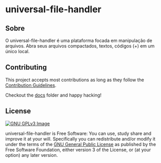 # universal-file-handler

## Sobre

O universal-file-handler é uma plataforma focada em manipulação de arquivos. Abra seus arquivos compactados, textos, códigos (+) em um único local.

## Contributing

This project accepts most contributions as long as they follow the [Contribution Guidelines](./CONTRIBUTING.md).

Checkout the [docs](./docs) folder and happy hacking!

## License

[![GNU GPLv3 Image](https://www.gnu.org/graphics/gplv3-127x51.png)](http://www.gnu.org/licenses/gpl-3.0.en.html)

universal-file-handler is Free Software: You can use, study share and improve it at your
will. Specifically you can redistribute and/or modify it under the terms of the
[GNU General Public License](https://www.gnu.org/licenses/gpl.html) as
published by the Free Software Foundation, either version 3 of the License, or
(at your option) any later version.
